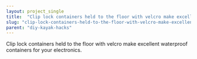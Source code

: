 ```yaml
---
layout: project_single
title:  "Clip lock containers held to the floor with velcro make excellent waterproof containers for your electronics."
slug: "clip-lock-containers-held-to-the-floor-with-velcro-make-excellent-waterproof-containers-for-your"
parent: "diy-kayak-hacks"
---
```

Clip lock containers held to the floor with velcro make excellent waterproof containers for your electronics.